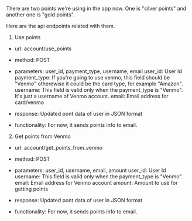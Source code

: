 There are two points we're using in the app now.
One is "silver points" and another one is "gold points".

Here are the api endpoints related with them.

1. Use points
- url: 				account/use_points
- method:			POST
- parameters:		user_id, payment_type, username, email
	user_id: User Id
	payment_type: If you're going to use venmo, this field should be "Venmo" otherewise it could be the card type, for example "Amazon".
	username: This field is valid only when the payment_type is "Venmo". It's just a username of Venmo account.
	email: Email address for card/venmo

- response: 		Updated pont data of user in JSON format
- functionality: 	For now, it sends points info to email.

2. Get points from Venmo
- url: 				account/get_points_from_venmo
- method:			POST
- parameters:		user_id, username, email, amount
	user_id: User Id
	username: This field is valid only when the payment_type is "Venmo".
	email: Email address for Venmo account
	amount: Amount to use for getting points

- response: 		Updated pont data of user in JSON format
- functionality: 	For now, it sends points info to email.